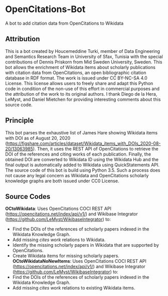 # OpenCitations-Bot
A bot to add citation data from OpenCitations to Wikidata
## Attribution
This is a bot created by Houcemeddine Turki, member of Data Engineering and Semantics Research Team in University of Sfax, Tunisia with the special contributions of Dennis Priskorn from Mid Sweden University, Sweden. This bot allows the enrichment of Wikidata items about scholarly publications with citation data from OpenCitations, an open bibliographic citation database in RDF format. The work is issued under CC BY-NC-SA 4.0 License. This license allows users to freely share and adapt this Python code in condition of the non-use of this effort in commercial purposes and the attribution of the work to its original authors. I thank Diego de la Hera, LeMyst, and Daniel Mietchen for providing interesting comments about this source code.
## Principle
This bot parses the exhaustive list of James Hare showing Wikidata items with DOI as of August 20, 2020 (https://figshare.com/articles/dataset/Wikidata_items_with_DOIs_2020-08-20/13063985). Then, it uses the REST API of OpenCitations to retrieve the DOI of the references and citing works of each publication. Finally, the obtained DOI are converted to Wikidata ID using the Wikidata Hub and the final output is automatically added to Wikidata using QuickStatements API. The source code of this bot is build using Python 3.5. Such a process does not cause any legal concern as Wikidata and OpenCitations scholarly knowledge graphs are both issued under CC0 License.
## Source Codes
**OCtoWikidata**: Uses OpenCitations COCI REST API (https://opencitations.net/index/api/v1/) and Wikibase Integrator (https://github.com/LeMyst/WikibaseIntegrator) to: 
* Find the DOIs of the references of scholarly papers indexed in the Wikidata Knowledge Graph.
* Add missing *cites work* relations to Wikidata.
* Identify the missing scholarly papers in Wikidata that are supported by OpenCitations.
* Create Wikidata items for missing scholarly papers.
**OCtoWikidataNoNewItems**: Uses OpenCitations COCI REST API (https://opencitations.net/index/api/v1/) and Wikibase Integrator (https://github.com/LeMyst/WikibaseIntegrator) to: 
* Find the DOIs of the references of scholarly papers indexed in the Wikidata Knowledge Graph.
* Add missing *cites work* relations to existing Wikidata items.
